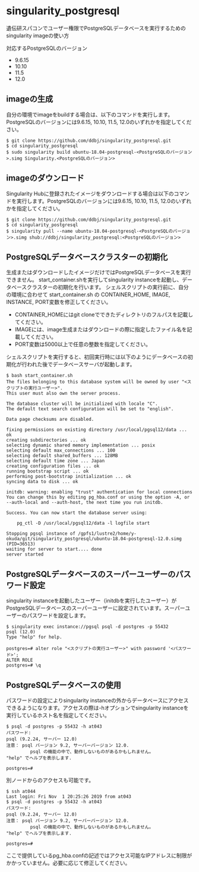 # singularity_postgresql

遺伝研スパコンでユーザー権限でPostgreSQLデータベースを実行するためのsingularity imageの使い方

対応するPostgreSQLのバージョン
- 9.6.15
- 10.10
- 11.5
- 12.0

## imageの生成

自分の環境でimageをbuildする場合は、以下のコマンドを実行します。PostgreSQLのバージョンには9.6.15, 10.10, 11.5, 12.0のいずれかを指定してください。

    $ git clone https://github.com/ddbj/singularity_postgresql.git
    $ cd singularity_postgresql
    $ sudo singularity build ubuntu-18.04-postgresql-<PostgreSQLのバージョン>.simg Singularity.<PostgreSQLのバージョン>

## imageのダウンロード

Singularity Hubに登録されたイメージをダウンロードする場合は以下のコマンドを実行します。PostgreSQLのバージョンには9.6.15, 10.10, 11.5, 12.0のいずれかを指定してください。


    $ git clone https://github.com/ddbj/singularity_postgresql.git
    $ cd singularity_postgresql
    $ singularity pull --name ubuntu-18.04-postgresql-<PostgreSQLのバージョン>.simg shub://ddbj/singularity_postgresql:<PostgreSQLのバージョン>

## PostgreSQLデータベースクラスターの初期化

生成またはダウンロードしたイメージだけではPostgreSQLデータベースを実行できません。 start_container.shを実行してsingularity instanceを起動し、データベースクラスターの初期化を行います。
シェルスクリプトの実行前に、自分の環境に合わせて start_container.sh の CONTAINER_HOME, IMAGE, INSTANCE, PORT変数を修正してください。

- CONTAINER_HOMEにはgit cloneでできたディレクトリのフルパスを記載してください。
- IMAGEには、image生成またはダウンロードの際に指定したファイル名を記載してください。
- PORT変数は5000以上で任意の整数を指定してください。

シェルスクリプトを実行すると、初回実行時には以下のようにデータベースの初期化が行われた後でデータベースサーバが起動します。

    $ bash start_container.sh
    The files belonging to this database system will be owned by user "<スクリプトの実行ユーザー>".
    This user must also own the server process.
    
    The database cluster will be initialized with locale "C".
    The default text search configuration will be set to "english".
    
    Data page checksums are disabled.
    
    fixing permissions on existing directory /usr/local/pgsql12/data ... ok
    creating subdirectories ... ok
    selecting dynamic shared memory implementation ... posix
    selecting default max_connections ... 100
    selecting default shared_buffers ... 128MB
    selecting default time zone ... Japan
    creating configuration files ... ok
    running bootstrap script ... ok
    performing post-bootstrap initialization ... ok
    syncing data to disk ... ok
    
    initdb: warning: enabling "trust" authentication for local connections
    You can change this by editing pg_hba.conf or using the option -A, or
    --auth-local and --auth-host, the next time you run initdb.
    
    Success. You can now start the database server using:
    
        pg_ctl -D /usr/local/pgsql12/data -l logfile start
    
    Stopping pgsql instance of /gpfs1/lustre2/home/y-okuda/git/singularity_postgresql/ubuntu-18.04-postgresql-12.0.simg (PID=36513)
    waiting for server to start.... done
    server started

## PostgreSQLデータベースのスーパーユーザーのパスワード設定

singularity instanceを起動したユーザー（initdbを実行したユーザー）がPostgreSQLデータベースのスーパーユーザーに設定されています。スーパーユーザーのパスワードを設定します。

    $ singularity exec instance://pgsql psql -d postgres -p 55432
    psql (12.0)
    Type "help" for help.
    
    postgres=# alter role "<スクリプトの実行ユーザー>" with password '<パスワード>';
    ALTER ROLE
    postgres=# \q

## PostgreSQLデータベースの使用

パスワードの設定によりsingularity instanceの外からデータベースにアクセスできるようになります。アクセスの際は-hオプションでsingularity instanceを実行しているホスト名を指定してください。

    $ psql -d postgres -p 55432 -h at043
    パスワード: 
    psql (9.2.24, サーバー 12.0)
    注意： psql バージョン 9.2, サーバーバージョン 12.0.
             psql の機能の中で、動作しないものがあるかもしれません。
    "help" でヘルプを表示します.
    
    postgres=# 

別ノードからのアクセスも可能です。

    $ ssh at044
    Last login: Fri Nov  1 20:25:26 2019 from at043
    $ psql -d postgres -p 55432 -h at043
    パスワード: 
    psql (9.2.24, サーバー 12.0)
    注意： psql バージョン 9.2, サーバーバージョン 12.0.
             psql の機能の中で、動作しないものがあるかもしれません。
    "help" でヘルプを表示します.
    
    postgres=# 

ここで提供しているpg_hba.confの記述ではアクセス可能なIPアドレスに制限がかかっていません。必要に応じて修正してください。
